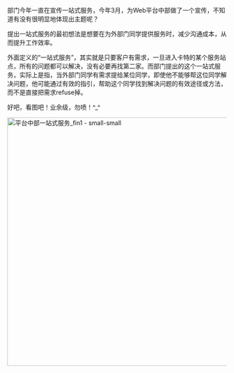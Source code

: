 <!--
author: vaster
date: 2013-09-10 20:47:28
title: 【茶余饭后】一站式服务(CYOU)
tags: cyou,一站式服务
category: 我们的作品
status: publish
summary: 部门今年一直在宣传一站式服务，今年3月，为Web平台中部做了一个宣传，不知道有没有很明显地体现出主题呢？提出一站式服务的最初想法是想要在为外部门同学提供服务时，减少沟通成本，从而提升工作效率。外面定义的“一站式服务”，其实就是只要客户有需求，一旦进入卡特的某个服务站点，所有的问题
-->

部门今年一直在宣传一站式服务，今年3月，为Web平台中部做了一个宣传，不知道有没有很明显地体现出主题呢？

提出一站式服务的最初想法是想要在为外部门同学提供服务时，减少沟通成本，从而提升工作效率。

外面定义的“一站式服务”，其实就是只要客户有需求，一旦进入卡特的某个服务站点，所有的问题都可以解决，没有必要再找第二家。而部门提出的这个一站式服务，实际上是指，当外部门同学有需求提给某位同学，即使他不能够帮这位同学解决问题，他可能通过有效的指引，帮助这个同学找到解决问题的有效途径或方法，而不是直接把需求refuse掉。

好吧，看图吧！业余级，勿喷！^_^

<a href="http://www.itopers.com/wp-content/uploads/2013/09/平台中部一站式服务_fin1-small-small.jpg"><img class="size-full wp-image-488 alignleft" alt="平台中部一站式服务_fin1 - small-small" src="http://www.itopers.com/wp-content/uploads/2013/09/平台中部一站式服务_fin1-small-small.jpg" width="800" height="569" /></a>